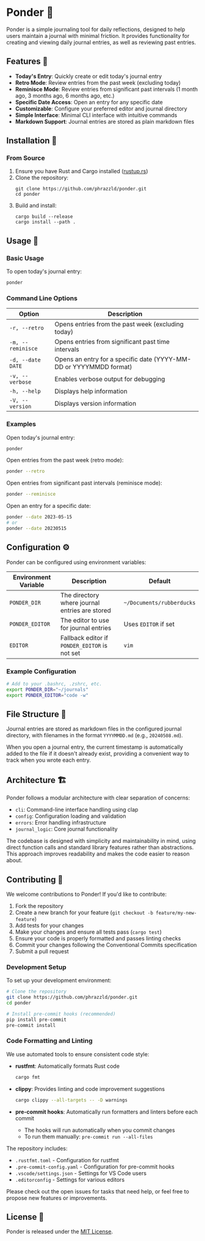 # Ponder 🤔

Ponder is a simple journaling tool for daily reflections, designed to help users maintain a journal with minimal friction. It provides functionality for creating and viewing daily journal entries, as well as reviewing past entries.

## Features 🌟

- **Today's Entry**: Quickly create or edit today's journal entry
- **Retro Mode**: Review entries from the past week (excluding today)
- **Reminisce Mode**: Review entries from significant past intervals (1 month ago, 3 months ago, 6 months ago, etc.)
- **Specific Date Access**: Open an entry for any specific date
- **Customizable**: Configure your preferred editor and journal directory
- **Simple Interface**: Minimal CLI interface with intuitive commands
- **Markdown Support**: Journal entries are stored as plain markdown files

## Installation 🔧

### From Source

1. Ensure you have Rust and Cargo installed ([rustup.rs](https://rustup.rs))
2. Clone the repository:
   ```
   git clone https://github.com/phrazzld/ponder.git
   cd ponder
   ```
3. Build and install:
   ```
   cargo build --release
   cargo install --path .
   ```

## Usage 📝

### Basic Usage

To open today's journal entry:

```bash
ponder
```

### Command Line Options

| Option | Description |
|--------|-------------|
| `-r, --retro` | Opens entries from the past week (excluding today) |
| `-m, --reminisce` | Opens entries from significant past time intervals |
| `-d, --date DATE` | Opens an entry for a specific date (YYYY-MM-DD or YYYYMMDD format) |
| `-v, --verbose` | Enables verbose output for debugging |
| `-h, --help` | Displays help information |
| `-V, --version` | Displays version information |

### Examples

Open today's journal entry:
```bash
ponder
```

Open entries from the past week (retro mode):
```bash
ponder --retro
```

Open entries from significant past intervals (reminisce mode):
```bash
ponder --reminisce
```

Open an entry for a specific date:
```bash
ponder --date 2023-05-15
# or
ponder --date 20230515
```

## Configuration ⚙️

Ponder can be configured using environment variables:

| Environment Variable | Description | Default |
|----------------------|-------------|---------|
| `PONDER_DIR` | The directory where journal entries are stored | `~/Documents/rubberducks` |
| `PONDER_EDITOR` | The editor to use for journal entries | Uses `EDITOR` if set |
| `EDITOR` | Fallback editor if `PONDER_EDITOR` is not set | `vim` |

### Example Configuration

```bash
# Add to your .bashrc, .zshrc, etc.
export PONDER_DIR="~/journals"
export PONDER_EDITOR="code -w"
```

## File Structure 📁

Journal entries are stored as markdown files in the configured journal directory, with filenames in the format `YYYYMMDD.md` (e.g., `20240508.md`).

When you open a journal entry, the current timestamp is automatically added to the file if it doesn't already exist, providing a convenient way to track when you wrote each entry.

## Architecture 🏗️

Ponder follows a modular architecture with clear separation of concerns:

- `cli`: Command-line interface handling using clap
- `config`: Configuration loading and validation
- `errors`: Error handling infrastructure
- `journal_logic`: Core journal functionality

The codebase is designed with simplicity and maintainability in mind, using direct function calls and standard library features rather than abstractions. This approach improves readability and makes the code easier to reason about.

## Contributing 🤝

We welcome contributions to Ponder! If you'd like to contribute:

1. Fork the repository
2. Create a new branch for your feature (`git checkout -b feature/my-new-feature`)
3. Add tests for your changes
4. Make your changes and ensure all tests pass (`cargo test`)
5. Ensure your code is properly formatted and passes linting checks
6. Commit your changes following the Conventional Commits specification
7. Submit a pull request

### Development Setup

To set up your development environment:

```bash
# Clone the repository
git clone https://github.com/phrazzld/ponder.git
cd ponder

# Install pre-commit hooks (recommended)
pip install pre-commit
pre-commit install
```

### Code Formatting and Linting

We use automated tools to ensure consistent code style:

- **rustfmt**: Automatically formats Rust code
  ```bash
  cargo fmt
  ```

- **clippy**: Provides linting and code improvement suggestions
  ```bash
  cargo clippy --all-targets -- -D warnings
  ```

- **pre-commit hooks**: Automatically run formatters and linters before each commit
  - The hooks will run automatically when you commit changes
  - To run them manually: `pre-commit run --all-files`

The repository includes:
- `.rustfmt.toml` - Configuration for rustfmt
- `.pre-commit-config.yaml` - Configuration for pre-commit hooks
- `.vscode/settings.json` - Settings for VS Code users
- `.editorconfig` - Settings for various editors

Please check out the open issues for tasks that need help, or feel free to propose new features or improvements.

## License 📜

Ponder is released under the [MIT License](./LICENSE).